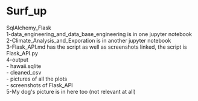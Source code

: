 # Surf_up
SqlAlchemy_Flask<br />
1-data_engineering_and_data_base_engineering is in one jupyter notebook<br />
2-Climate_Analysis_and_Exporation is in another jupyter notebook<br />
3-Flask_API.md has the script as well as screenshots linked, the script is Flask_API.py<br />
4-output <br />
    - hawaii.sqlite<br />
    - cleaned_csv<br />
    - pictures of all the plots <br />
    - screenshots of Flask_API <br />
5-My dog's picture is in here too (not relevant at all)
